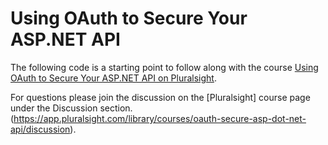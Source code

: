 # Using OAuth to Secure Your ASP.NET API
The following code is a starting point to follow along with the course [Using OAuth to Secure Your ASP.NET API on Pluralsight](https://www.pluralsight.com/courses/oauth-secure-asp-dot-net-api).

For questions please join the discussion on the [Pluralsight] course page under the Discussion section.(https://app.pluralsight.com/library/courses/oauth-secure-asp-dot-net-api/discussion).
